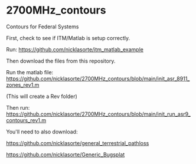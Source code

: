 # 2700MHz_contours
Contours for Federal Systems

First, check to see if ITM/Matlab is setup correctly.

Run: https://github.com/nicklasorte/itm_matlab_example

Then download the files from this repository.

Run the matlab file: https://github.com/nicklasorte/2700MHz_contours/blob/main/init_asr_8911_zones_rev1.m

(This will create a Rev folder)

Then run: https://github.com/nicklasorte/2700MHz_contours/blob/main/init_run_asr9_contours_rev1.m

You'll need to also download:

https://github.com/nicklasorte/general_terrestrial_pathloss

https://github.com/nicklasorte/Generic_Bugsplat
